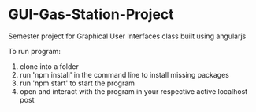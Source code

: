 # GUI-Gas-Station-Project
Semester project for Graphical User Interfaces class built using angularjs 

To run program:
1) clone into a folder
2) run 'npm install' in the command line to install missing packages
3) run 'npm start' to start the program
4) open and interact with the program in your respective active localhost post 

